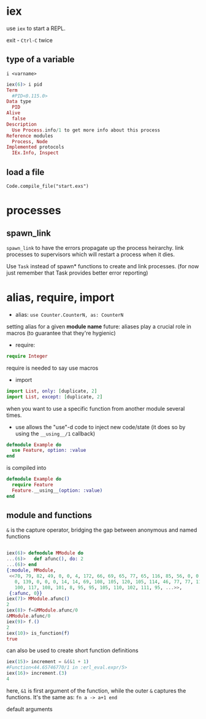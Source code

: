 
# iex

use `iex` to start a REPL.

exit - `Ctrl-C` twice

## type of a variable
`i <varname>`
```elixir
iex(6)> i pid
Term
  #PID<0.115.0>
Data type
  PID
Alive
  false
Description
  Use Process.info/1 to get more info about this process
Reference modules
  Process, Node
Implemented protocols
  IEx.Info, Inspect
```

## load a file
`Code.compile_file("start.exs")`


# processes

## spawn_link

`spawn_link` to have the errors propagate up the process heirarchy.
link processes to supervisors which will restart a process when it dies.

Use `Task` instead of spawn* functions to create and link processes. (for now just remember that Task provides better error reporting)


# alias, require, import
- alias: `use Counter.CounterN, as: CounterN`

setting alias for a given **module name**
future: aliases play a crucial role in macros (to guarantee that they're hygienic)

- require:
```elixir
require Integer  
```

require is needed to say use macros

- import

```elixir
import List, only: [duplicate, 2]
import List, except: [duplicate, 2]
```

when you want to use a specific function from another module several times.

- use
allows the "use"-d code to inject new code/state (it does so by using the `__using__/1` callback)

```elixir
defmodule Example do
  use Feature, option: :value
end
```

is compiled into

```elixir
defmodule Example do
  require Feature
  Feature.__using__(option: :value)
end
```


## module and functions

`&` is the capture operator, bridging the gap between anonymous and named functions

```elixir

iex(6)> defmodule MModule do
...(6)>   def afunc(), do: 2
...(6)> end
{:module, MModule,
 <<70, 79, 82, 49, 0, 0, 4, 172, 66, 69, 65, 77, 65, 116, 85, 56, 0, 0,
   0, 139, 0, 0, 0, 14, 14, 69, 108, 105, 120, 105, 114, 46, 77, 77, 111,
   100, 117, 108, 101, 8, 95, 95, 105, 110, 102, 111, 95, ...>>,
 {:afunc, 0}}
iex(7)> MModule.afunc()
2
iex(8)> f=&MModule.afunc/0
&MModule.afunc/0
iex(9)> f.()
2
iex(10)> is_function(f)
true

```

can also be used to create short function definitions

```elixir
iex(15)> increment = &(&1 + 1)
#Function<44.65746770/1 in :erl_eval.expr/5>
iex(16)> increment.(3)
4
```

here, `&1` is first argument of the function, while the outer `&` captures the functions. It's the same as: `fn a -> a+1 end`

default arguments 

```